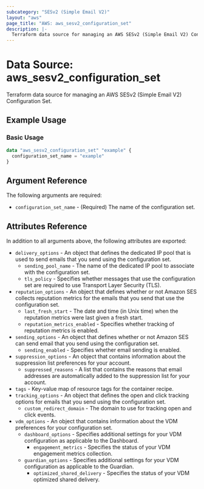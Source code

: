 ```yaml
---
subcategory: "SESv2 (Simple Email V2)"
layout: "aws"
page_title: "AWS: aws_sesv2_configuration_set"
description: |-
  Terraform data source for managing an AWS SESv2 (Simple Email V2) Configuration Set.
---
```


# Data Source: aws_sesv2_configuration_set

Terraform data source for managing an AWS SESv2 (Simple Email V2) Configuration Set.

## Example Usage

### Basic Usage

```terraform
data "aws_sesv2_configuration_set" "example" {
  configuration_set_name = "example"
}
```

## Argument Reference

The following arguments are required:

* `configuration_set_name` - (Required) The name of the configuration set.

## Attributes Reference

In addition to all arguments above, the following attributes are exported:

* `delivery_options` - An object that defines the dedicated IP pool that is used to send emails that you send using the configuration set.
    * `sending_pool_name` - The name of the dedicated IP pool to associate with the configuration set.
    * `tls_policy` - Specifies whether messages that use the configuration set are required to use Transport Layer Security (TLS).
* `reputation_options` - An object that defines whether or not Amazon SES collects reputation metrics for the emails that you send that use the configuration set.
    * `last_fresh_start` - The date and time (in Unix time) when the reputation metrics were last given a fresh start.
    * `reputation_metrics_enabled` - Specifies whether tracking of reputation metrics is enabled.
* `sending_options` - An object that defines whether or not Amazon SES can send email that you send using the configuration set.
    * `sending_enabled` - Specifies whether email sending is enabled.
* `suppression_options` - An object that contains information about the suppression list preferences for your account.
    * `suppressed_reasons` - A list that contains the reasons that email addresses are automatically added to the suppression list for your account.
* `tags` - Key-value map of resource tags for the container recipe.
* `tracking_options` - An object that defines the open and click tracking options for emails that you send using the configuration set.
    * `custom_redirect_domain` - The domain to use for tracking open and click events.
* `vdm_options` - An object that contains information about the VDM preferences for your configuration set.
    * `dashboard_options` - Specifies additional settings for your VDM configuration as applicable to the Dashboard.
        * `engagement_metrics` - Specifies the status of your VDM engagement metrics collection.
    * `guardian_options` - Specifies additional settings for your VDM configuration as applicable to the Guardian.
        * `optimized_shared_delivery` - Specifies the status of your VDM optimized shared delivery.
